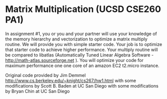 # Matrix Multiplication (UCSD CSE260 PA1)
In assignment #1, you or you and your partner will use your knowledge of the memory hierarchy and vectorization to optimize a matrix multiply routine.  We will provide you with simple starter code.  Your job is to optimize that starter code to achieve higher performance.  Your multiply routine will be compared to libatlas  (Automatically Tuned Linear Algebra Software - http://math-atlas.sourceforge.net ).  You will optimize your code for maximum performance one one core of an amazon EC2  t2.micro instance. 

Original code provided by Jim Demmel
http://www.cs.berkeley.edu/~knight/cs267/hw1.html
with some modifications by Scott B. Baden at UC San Diego
with some modifications by Bryan Chin at UC San Diego
